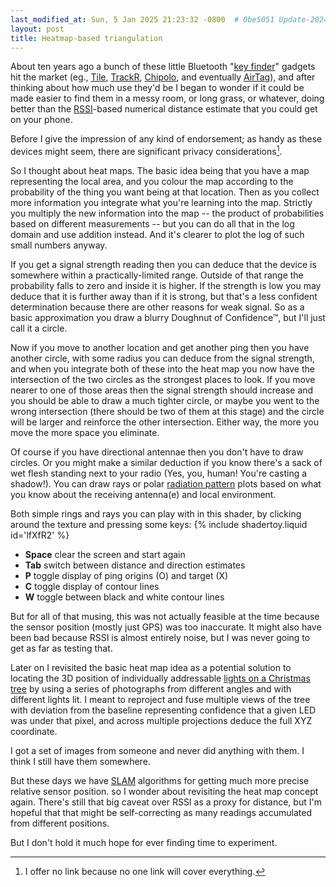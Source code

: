 ```yaml
---
last_modified_at: Sun, 5 Jan 2025 21:23:32 -0800  # 0be5051 Update-2024-08-14-visualising-pings-on-a-heatmap.md
layout: post
title: Heatmap-based triangulation
---
```

About ten years ago a bunch of these little Bluetooth "[key finder][]"
gadgets hit the market (eg., [Tile][], [TrackR][], [Chipolo][], and
eventually [AirTag][]), and after thinking about how much use they'd be I
began to wonder if it could be made easier to find them in a messy room, or
long grass, or whatever, doing better than the [RSSI][]-based numerical
distance estimate that you could get on your phone.

Before I give the impression of any kind of endorsement; as handy as these
devices might seem, there are significant privacy considerations[^1].

So I thought about heat maps.  The basic idea being that you have a map
representing the local area, and you colour the map according to the
probability of the thing you want being at that location.  Then as you collect
more information you integrate what you're learning into the map.  Strictly
you multiply the new information into the map -- the product of probabilities
based on different measurements -- but you can do all that in the log domain
and use addition instead.  And it's clearer to plot the log of such small
numbers anyway.

If you get a signal strength reading then you can deduce that the device is
somewhere within a practically-limited range.  Outside of that range the
probability falls to zero and inside it is higher.  If the strength is low you
may deduce that it is further away than if it is strong, but that's a less
confident determination because there are other reasons for weak signal.  So
as a basic approximation you draw a blurry Doughnut of Confidence&trade;, but
I'll just call it a circle.

Now if you move to another location and get another ping then you have another
circle, with some radius you can deduce from the signal strength, and when you
integrate both of these into the heat map you now have the intersection of the
two circles as the strongest places to look.  If you move nearer to one of
those areas then the signal strength should increase and you should be able to
draw a much tighter circle, or maybe you went to the wrong intersection (there
should be two of them at this stage) and the circle will be larger and
reinforce the other intersection.  Either way, the more you move the more space
you eliminate.

Of course if you have directional antennae then you don't have to draw circles.
Or you might make a similar deduction if you know there's a sack of wet flesh
standing next to your radio (Yes, you, human!  You're casting a shadow!).  You
can draw rays or polar [radiation pattern][] plots based on what you know about
the receiving antenna(e) and local environment.

Both simple rings and rays you can play with in this shader, by clicking around
the texture and pressing some keys:
{% include shadertoy.liquid id='lfXfR2' %}
* **Space** clear the screen and start again
* **Tab** switch between distance and direction estimates
* **P** toggle display of ping origins (O) and target (X)
* **C** toggle display of contour lines
* **W** toggle between black and white contour lines

But for all of that musing, this was not actually feasible at the time because
the sensor position (mostly just GPS) was too inaccurate.  It might also have
been bad because RSSI is almost entirely noise, but I was never going to get as
far as testing that. 

Later on I revisited the basic heat map idea as a potential solution to
locating the 3D position of individually addressable [lights on a Christmas
tree][] by using a series of photographs from different angles and with
different lights lit.  I meant to reproject and fuse multiple views of the tree
with deviation from the baseline representing confidence that a given LED was
under that pixel, and across multiple projections deduce the full XYZ
coordinate.

I got a set of images from someone and never did anything with them. I think I
still have them somewhere.

But these days we have [SLAM] algorithms for getting much more precise relative
sensor position.  so I wonder about revisiting the heat map concept again.
There's still that big caveat over RSSI as a proxy for distance, but I'm
hopeful that that might be self-correcting as many readings accumulated from
different positions. 

But I don't hold it much hope for ever finding time to experiment.

[^1]: I offer no link because no one link will cover everything.

[RSSI]: <https://en.wikipedia.org/wiki/Received_signal_strength_indicator>
[SLAM]: <https://en.wikipedia.org/wiki/Simultaneous_localization_and_mapping>
[radiation pattern]: <https://en.wikipedia.org/wiki/Radiation_pattern>
[lights on a Christmas tree]: <https://github.com/standupmaths/xmastree2020>

[Key finder]: <https://en.wikipedia.org/wiki/Key_finder>
[Chipolo]: <https://chipolo.net/>
[TrackR]: <https://en.wikipedia.org/wiki/TrackR>
[Tile]: <https://www.tile.com/>
[AirTag]: <https://www.apple.com/airtag/>
